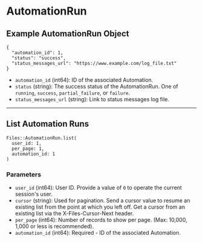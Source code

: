 # AutomationRun

## Example AutomationRun Object

```
{
  "automation_id": 1,
  "status": "success",
  "status_messages_url": "https://www.example.com/log_file.txt"
}
```

* `automation_id` (int64): ID of the associated Automation.
* `status` (string): The success status of the AutomationRun. One of `running`, `success`, `partial_failure`, or `failure`.
* `status_messages_url` (string): Link to status messages log file.


---

## List Automation Runs

```
Files::AutomationRun.list(
  user_id: 1, 
  per_page: 1, 
  automation_id: 1
)
```

### Parameters

* `user_id` (int64): User ID.  Provide a value of `0` to operate the current session's user.
* `cursor` (string): Used for pagination.  Send a cursor value to resume an existing list from the point at which you left off.  Get a cursor from an existing list via the X-Files-Cursor-Next header.
* `per_page` (int64): Number of records to show per page.  (Max: 10,000, 1,000 or less is recommended).
* `automation_id` (int64): Required - ID of the associated Automation.
